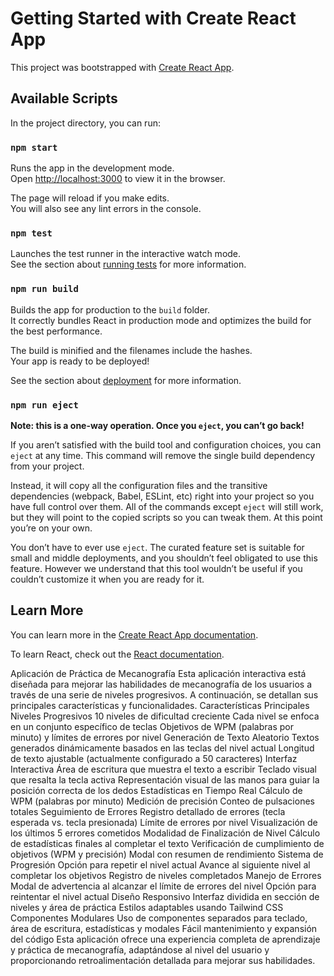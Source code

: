 # Getting Started with Create React App

This project was bootstrapped with [Create React App](https://github.com/facebook/create-react-app).

## Available Scripts

In the project directory, you can run:

### `npm start`

Runs the app in the development mode.\
Open [http://localhost:3000](http://localhost:3000) to view it in the browser.

The page will reload if you make edits.\
You will also see any lint errors in the console.

### `npm test`

Launches the test runner in the interactive watch mode.\
See the section about [running tests](https://facebook.github.io/create-react-app/docs/running-tests) for more information.

### `npm run build`

Builds the app for production to the `build` folder.\
It correctly bundles React in production mode and optimizes the build for the best performance.

The build is minified and the filenames include the hashes.\
Your app is ready to be deployed!

See the section about [deployment](https://facebook.github.io/create-react-app/docs/deployment) for more information.

### `npm run eject`

**Note: this is a one-way operation. Once you `eject`, you can’t go back!**

If you aren’t satisfied with the build tool and configuration choices, you can `eject` at any time. This command will remove the single build dependency from your project.

Instead, it will copy all the configuration files and the transitive dependencies (webpack, Babel, ESLint, etc) right into your project so you have full control over them. All of the commands except `eject` will still work, but they will point to the copied scripts so you can tweak them. At this point you’re on your own.

You don’t have to ever use `eject`. The curated feature set is suitable for small and middle deployments, and you shouldn’t feel obligated to use this feature. However we understand that this tool wouldn’t be useful if you couldn’t customize it when you are ready for it.

## Learn More

You can learn more in the [Create React App documentation](https://facebook.github.io/create-react-app/docs/getting-started).

To learn React, check out the [React documentation](https://reactjs.org/).







Aplicación de Práctica de Mecanografía
Esta aplicación interactiva está diseñada para mejorar las habilidades de mecanografía de los usuarios a través de una serie de niveles progresivos. A continuación, se detallan sus principales características y funcionalidades.
Características Principales
Niveles Progresivos
10 niveles de dificultad creciente
Cada nivel se enfoca en un conjunto específico de teclas
Objetivos de WPM (palabras por minuto) y límites de errores por nivel
Generación de Texto Aleatorio
Textos generados dinámicamente basados en las teclas del nivel actual
Longitud de texto ajustable (actualmente configurado a 50 caracteres)
Interfaz Interactiva
Área de escritura que muestra el texto a escribir
Teclado visual que resalta la tecla activa
Representación visual de las manos para guiar la posición correcta de los dedos
Estadísticas en Tiempo Real
Cálculo de WPM (palabras por minuto)
Medición de precisión
Conteo de pulsaciones totales
Seguimiento de Errores
Registro detallado de errores (tecla esperada vs. tecla presionada)
Límite de errores por nivel
Visualización de los últimos 5 errores cometidos
Modalidad de Finalización de Nivel
Cálculo de estadísticas finales al completar el texto
Verificación de cumplimiento de objetivos (WPM y precisión)
Modal con resumen de rendimiento
Sistema de Progresión
Opción para repetir el nivel actual
Avance al siguiente nivel al completar los objetivos
Registro de niveles completados
Manejo de Errores
Modal de advertencia al alcanzar el límite de errores del nivel
Opción para reintentar el nivel actual
Diseño Responsivo
Interfaz dividida en sección de niveles y área de práctica
Estilos adaptables usando Tailwind CSS
Componentes Modulares
Uso de componentes separados para teclado, área de escritura, estadísticas y modales
Fácil mantenimiento y expansión del código
Esta aplicación ofrece una experiencia completa de aprendizaje y práctica de mecanografía, adaptándose al nivel del usuario y proporcionando retroalimentación detallada para mejorar sus habilidades.
